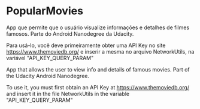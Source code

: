 # PopularMovies
App que permite que o usuário visualize informações e detalhes de filmes famosos. 
Parte do Android Nanodegree da Udacity.

Para usá-lo, você deve primeiramente obter uma API Key no site https://www.themoviedb.org/ e inserir a mesma no arquivo NetworkUtils, na variável "API_KEY_QUERY_PARAM"

App that allows the user to view info and details of famous movies.
Part of the Udacity Android Nanodegree.

To use it, you must first obtain an API Key at https://www.themoviedb.org/ and insert it in the file NetworkUtils in the variable "API_KEY_QUERY_PARAM"

